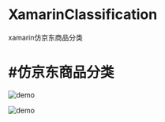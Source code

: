 # XamarinClassification
xamarin仿京东商品分类

#仿京东商品分类
===========================

![demo](https://github.com/huguodong/XamarinClassificationblob/master/1.png)

![demo](https://github.com/huguodong/XamarinClassification/blob/master/1.jpg)
